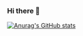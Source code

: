 ### Hi there 👋

[![Anurag's GitHub stats](https://github-readme-stats.vercel.app/api?username=Marcixy)](https://github.com/anuraghazra/github-readme-stats)
